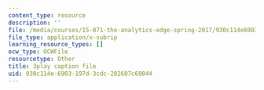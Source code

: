 ```yaml
---
content_type: resource
description: ''
file: /media/courses/15-071-the-analytics-edge-spring-2017/930c114e6903197d3cdc202607c69044_ayrdDJPAD5M.srt
file_type: application/x-subrip
learning_resource_types: []
ocw_type: OCWFile
resourcetype: Other
title: 3play caption file
uid: 930c114e-6903-197d-3cdc-202607c69044
---
```

